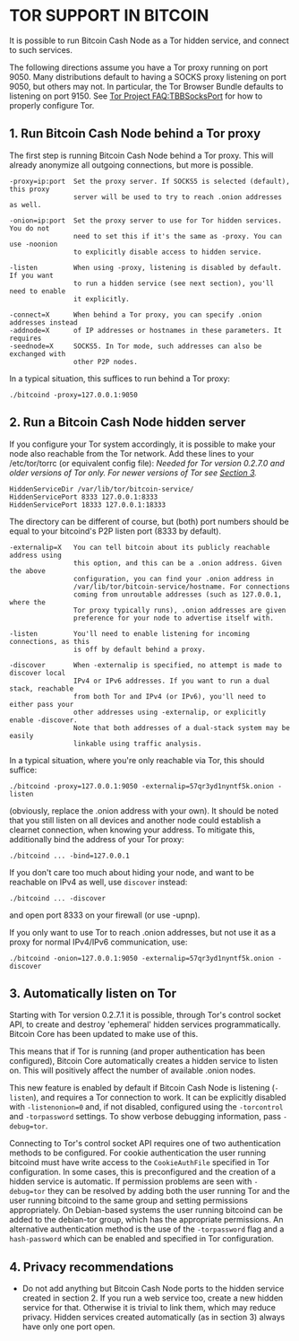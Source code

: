 # TOR SUPPORT IN BITCOIN

It is possible to run Bitcoin Cash Node as a Tor hidden service, and connect to
such services.

The following directions assume you have a Tor proxy running on port 9050. Many
distributions default to having a SOCKS proxy listening on port 9050, but others
may not. In particular, the Tor Browser Bundle defaults to listening on port 9150.
See [Tor Project FAQ:TBBSocksPort](https://www.torproject.org/docs/faq.html.en#TBBSocksPort)
for how to properly configure Tor.


## 1. Run Bitcoin Cash Node behind a Tor proxy

The first step is running Bitcoin Cash Node behind a Tor proxy. This will already
anonymize all outgoing connections, but more is possible.

    -proxy=ip:port  Set the proxy server. If SOCKS5 is selected (default), this proxy
                    server will be used to try to reach .onion addresses as well.

    -onion=ip:port  Set the proxy server to use for Tor hidden services. You do not
                    need to set this if it's the same as -proxy. You can use -noonion
                    to explicitly disable access to hidden service.

    -listen         When using -proxy, listening is disabled by default. If you want
                    to run a hidden service (see next section), you'll need to enable
                    it explicitly.

    -connect=X      When behind a Tor proxy, you can specify .onion addresses instead
    -addnode=X      of IP addresses or hostnames in these parameters. It requires
    -seednode=X     SOCKS5. In Tor mode, such addresses can also be exchanged with
                    other P2P nodes.

In a typical situation, this suffices to run behind a Tor proxy:

    ./bitcoind -proxy=127.0.0.1:9050


## 2. Run a Bitcoin Cash Node hidden server

If you configure your Tor system accordingly, it is possible to make your node also
reachable from the Tor network. Add these lines to your /etc/tor/torrc (or equivalent
config file): *Needed for Tor version 0.2.7.0 and older versions of Tor only.
For newer versions of Tor see [Section 3](#3-automatically-listen-on-tor).*

    HiddenServiceDir /var/lib/tor/bitcoin-service/
    HiddenServicePort 8333 127.0.0.1:8333
    HiddenServicePort 18333 127.0.0.1:18333

The directory can be different of course, but (both) port numbers should be equal
to your bitcoind's P2P listen port (8333 by default).

    -externalip=X   You can tell bitcoin about its publicly reachable address using
                    this option, and this can be a .onion address. Given the above
                    configuration, you can find your .onion address in
                    /var/lib/tor/bitcoin-service/hostname. For connections
                    coming from unroutable addresses (such as 127.0.0.1, where the
                    Tor proxy typically runs), .onion addresses are given
                    preference for your node to advertise itself with.

    -listen         You'll need to enable listening for incoming connections, as this
                    is off by default behind a proxy.

    -discover       When -externalip is specified, no attempt is made to discover local
                    IPv4 or IPv6 addresses. If you want to run a dual stack, reachable
                    from both Tor and IPv4 (or IPv6), you'll need to either pass your
                    other addresses using -externalip, or explicitly enable -discover.
                    Note that both addresses of a dual-stack system may be easily
                    linkable using traffic analysis.

In a typical situation, where you're only reachable via Tor, this should suffice:

    ./bitcoind -proxy=127.0.0.1:9050 -externalip=57qr3yd1nyntf5k.onion -listen

(obviously, replace the .onion address with your own). It should be noted that
you still listen on all devices and another node could establish a clearnet
connection, when knowing your address. To mitigate this, additionally bind the
address of your Tor proxy:

    ./bitcoind ... -bind=127.0.0.1

If you don't care too much about hiding your node, and want to be reachable on IPv4
as well, use `discover` instead:

    ./bitcoind ... -discover

and open port 8333 on your firewall (or use -upnp).

If you only want to use Tor to reach .onion addresses, but not use it as a proxy
for normal IPv4/IPv6 communication, use:

    ./bitcoind -onion=127.0.0.1:9050 -externalip=57qr3yd1nyntf5k.onion -discover

## 3. Automatically listen on Tor

Starting with Tor version 0.2.7.1 it is possible, through Tor's control socket
API, to create and destroy 'ephemeral' hidden services programmatically.
Bitcoin Core has been updated to make use of this.

This means that if Tor is running (and proper authentication has been configured),
Bitcoin Core automatically creates a hidden service to listen on. This will positively
affect the number of available .onion nodes.

This new feature is enabled by default if Bitcoin Cash Node is listening (`-listen`),
and requires a Tor connection to work. It can be explicitly disabled with
`-listenonion=0` and, if not disabled, configured using the `-torcontrol` and
`-torpassword` settings. To show verbose debugging information, pass `-debug=tor`.

Connecting to Tor's control socket API requires one of two authentication methods
to be configured. For cookie authentication the user running bitcoind must have
write access to the `CookieAuthFile` specified in Tor configuration. In some cases,
this is preconfigured and the creation of a hidden service is automatic. If
permission problems are seen with `-debug=tor` they can be resolved by adding both
the user running Tor and the user running bitcoind to the same group and setting
permissions appropriately. On Debian-based systems the user running bitcoind can
be added to the debian-tor group, which has the appropriate permissions. An
alternative authentication method is the use of the `-torpassword` flag and a
`hash-password` which can be enabled and specified in Tor configuration.

## 4. Privacy recommendations

- Do not add anything but Bitcoin Cash Node ports to the hidden service created
  in section 2.
  If you run a web service too, create a new hidden service for that.
  Otherwise it is trivial to link them, which may reduce privacy. Hidden
  services created automatically (as in section 3) always have only one port
  open.
